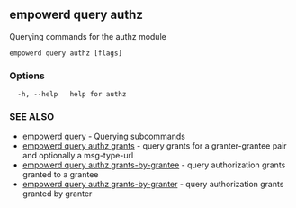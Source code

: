 ## empowerd query authz

Querying commands for the authz module

```
empowerd query authz [flags]
```

### Options

```
  -h, --help   help for authz
```

### SEE ALSO

* [empowerd query](empowerd_query.md)	 - Querying subcommands
* [empowerd query authz grants](empowerd_query_authz_grants.md)	 - query grants for a granter-grantee pair and optionally a msg-type-url
* [empowerd query authz grants-by-grantee](empowerd_query_authz_grants-by-grantee.md)	 - query authorization grants granted to a grantee
* [empowerd query authz grants-by-granter](empowerd_query_authz_grants-by-granter.md)	 - query authorization grants granted by granter

